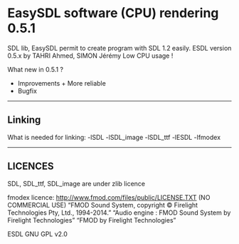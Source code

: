 EasySDL software (CPU) rendering 0.5.1
===========================

SDL lib, EasySDL permit to create program with SDL 1.2 easily.
ESDL version 0.5.x by TAHRI Ahmed, SIMON Jérémy
Low CPU usage !

What new in 0.5.1 ?
- Improvements + More reliable
- Bugfix

-------------------------------------
Linking
-------------------------------------

What is needed for linking:
-lSDL -lSDL_image -lSDL_ttf -lESDL -lfmodex

-------------------------------------
LICENCES
-------------------------------------

SDL, SDL_ttf, SDL_image are under zlib licence

fmodex licence: http://www.fmod.com/files/public/LICENSE.TXT (NO COMMERCIAL USE)
“FMOD Sound System, copyright © Firelight Technologies Pty, Ltd., 1994-2014.”
“Audio engine : FMOD Sound System by Firelight Technologies”
“FMOD by Firelight Technologies”

ESDL GNU GPL v2.0
